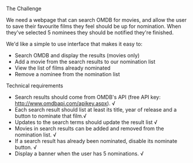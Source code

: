 The Challenge

We need a webpage that can search OMDB for movies, and allow the user to save their favourite films they feel should be up for nomination. When they've selected 5 nominees they should be notified they're finished.

We'd like a simple to use interface that makes it easy to:
- Search OMDB and display the results (movies only)
- Add a movie from the search results to our nomination list
- View the list of films already nominated
- Remove a nominee from the nomination list

Technical requirements
- Search results should come from OMDB's API (free API key: http://www.omdbapi.com/apikey.aspx). √
- Each search result should list at least its title, year of release and a button to nominate that film.√
- Updates to the search terms should update the result list √
- Movies in search results can be added and removed from the nomination list. √
- If a search result has already been nominated, disable its nominate button. √
- Display a banner when the user has 5 nominations. √

